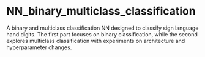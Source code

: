 # NN_binary_multiclass_classification
A binary and multiclass classification NN designed to classify sign language hand digits. The first part focuses on binary classification, while the second explores multiclass classification with experiments on architecture and hyperparameter changes.
